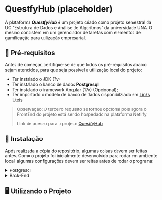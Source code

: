 # QuestfyHub (placeholder)

A plataforma _**QuestfyHub**_ é um projeto criado como projeto semestral da UC "Estrutura de Dados e Análise de Algoritmos" da universidade UNA. O mesmo consistem em um gerenciador de tarefas com elementos de gamificação para utilização empresarial.

## :rocket: Pré-requisitos <!--Tag funciona no github para emoji-->

Antes de começar, certifique-se de que todos os pré-requisitos abaixo sejam atendidos, para que seja possivel a utilização local do projeto:

-   Ter instalado o JDK (?v) <!--Conferir versão certinha-->
-   Ter instalado o banco de dados **Postgresql**
-   Ter instalado o framework Angular (17v) (Opcioonal); <!--Conferir versão certinha-->
-   Ter importado o modelo de banco de dados disponibilziado em [Links Uteis]() <!--Colocar link que leve para a seção de links uteis-->

> Observação: O terceiro requisito se tornou opcional pois agora o FrontEnd do projeto está sendo hospedado na plataforma Netlify.
>
> Link de acesso para o projeto: [QuestfyHub](https://questfyhub.netlify.app)


## :wrench: Instalação <!--Tag funciona no github para emoji-->


Após realizada a cópia do repositório, algumas coisas devem ser feitas antes. Como o projeto foi inicialmente desenvolvido para rodar em ambiente local, algumas configurações devem ser feitas antes de rodar o programa:

<details>
    <summary>Postgresql</summary><!--TODO: Colocar imagens-->
    <p>
        <ol>
            <li>Crie um novo banco de dados dentro do postgresql;</li>
            <li>Baixe o banco modelo em <a>Links Uteis</a>;</li>
            <li>Importe o banco modelo para seu banco de dados.</li>
        </ol>
    </p>
</details>
<details>
    <summary>Back-End</summary>
    <p>
        <ol>
            <li>Vá ao arquivo application.proprieties;</li>
            <li>
                Altere o nome do url de conexão do banco de dados para o criado  anteriormente;
            </li>
            <li>Altere o usuário e a senha de acesso ao seu banco de dados.</li>
        </ol>
    </p>
</details>

## :desktop_computer: Utilizando o Projeto <!--Tag funciona no github para emoji-->

